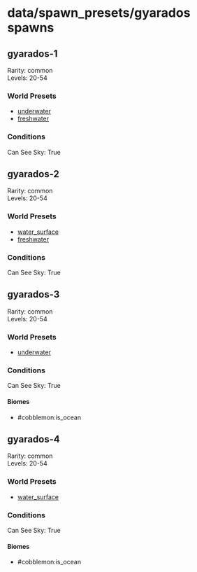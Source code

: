 # data/spawn_presets/gyarados spawns  
  
## gyarados-1  
Rarity: common  
Levels: 20-54  
  
### World Presets  
* [underwater](/data/world_presets/underwater.md)  
* [freshwater](/data/world_presets/freshwater.md)  
  
### Conditions  
Can See Sky: True  
  
## gyarados-2  
Rarity: common  
Levels: 20-54  
  
### World Presets  
* [water_surface](/data/world_presets/water_surface.md)  
* [freshwater](/data/world_presets/freshwater.md)  
  
### Conditions  
Can See Sky: True  
  
## gyarados-3  
Rarity: common  
Levels: 20-54  
  
### World Presets  
* [underwater](/data/world_presets/underwater.md)  
  
### Conditions  
Can See Sky: True  
  
#### Biomes  
  * #cobblemon:is_ocean
  
  
## gyarados-4  
Rarity: common  
Levels: 20-54  
  
### World Presets  
* [water_surface](/data/world_presets/water_surface.md)  
  
### Conditions  
Can See Sky: True  
  
#### Biomes  
  * #cobblemon:is_ocean
  
